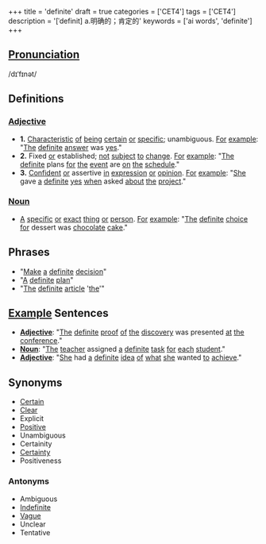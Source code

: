 +++
title = 'definite'
draft = true
categories = ['CET4']
tags = ['CET4']
description = '[ˈdefinit] a.明确的；肯定的'
keywords = ['ai words', 'definite']
+++

## [Pronunciation](/post/pronunciation/)
/dɪˈfɪnət/

## Definitions
### [Adjective](/post/adjective/)
- **1.** [Characteristic](/post/characteristic/) [of](/post/of/) [being](/post/being/) [certain](/post/certain/) [or](/post/or/) [specific](/post/specific/); unambiguous. [For](/post/for/) [example](/post/example/): "[The](/post/the/) [definite](/post/definite/) [answer](/post/answer/) was [yes](/post/yes/)."
- **2.** Fixed [or](/post/or/) established; [not](/post/not/) [subject](/post/subject/) [to](/post/to/) [change](/post/change/). [For](/post/for/) [example](/post/example/): "[The](/post/the/) [definite](/post/definite/) plans [for](/post/for/) [the](/post/the/) [event](/post/event/) are [on](/post/on/) [the](/post/the/) [schedule](/post/schedule/)."
- **3.** [Confident](/post/confident/) [or](/post/or/) assertive [in](/post/in/) [expression](/post/expression/) [or](/post/or/) [opinion](/post/opinion/). [For](/post/for/) [example](/post/example/): "[She](/post/she/) gave [a](/post/a/) [definite](/post/definite/) [yes](/post/yes/) [when](/post/when/) asked [about](/post/about/) [the](/post/the/) [project](/post/project/)."

### [Noun](/post/noun/)
- [A](/post/a/) [specific](/post/specific/) [or](/post/or/) [exact](/post/exact/) [thing](/post/thing/) [or](/post/or/) [person](/post/person/). [For](/post/for/) [example](/post/example/): "[The](/post/the/) [definite](/post/definite/) [choice](/post/choice/) [for](/post/for/) dessert was [chocolate](/post/chocolate/) [cake](/post/cake/)."

## Phrases
- "[Make](/post/make/) [a](/post/a/) [definite](/post/definite/) [decision](/post/decision/)"
- "[A](/post/a/) [definite](/post/definite/) [plan](/post/plan/)"
- "[The](/post/the/) [definite](/post/definite/) [article](/post/article/) '[the](/post/the/)'"

## [Example](/post/example/) Sentences
- **[Adjective](/post/adjective/)**: "[The](/post/the/) [definite](/post/definite/) [proof](/post/proof/) [of](/post/of/) [the](/post/the/) [discovery](/post/discovery/) was presented [at](/post/at/) [the](/post/the/) [conference](/post/conference/)."
- **[Noun](/post/noun/)**: "[The](/post/the/) [teacher](/post/teacher/) assigned [a](/post/a/) [definite](/post/definite/) [task](/post/task/) [for](/post/for/) [each](/post/each/) [student](/post/student/)."
- **[Adjective](/post/adjective/)**: "[She](/post/she/) had [a](/post/a/) [definite](/post/definite/) [idea](/post/idea/) [of](/post/of/) [what](/post/what/) [she](/post/she/) wanted [to](/post/to/) [achieve](/post/achieve/)."

## Synonyms
- [Certain](/post/certain/)
- [Clear](/post/clear/)
- Explicit
- [Positive](/post/positive/)
- Unambiguous
- Certainity
- [Certainty](/post/certainty/)
- Positiveness

### Antonyms
- Ambiguous
- [Indefinite](/post/indefinite/)
- [Vague](/post/vague/)
- Unclear
- Tentative
